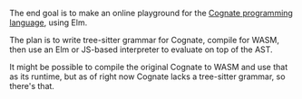 The end goal is to make an online playground for the [Cognate programming
language](https://cognate-lang.github.io), using Elm.

The plan is to write tree-sitter grammar for Cognate, compile for WASM, then use
an Elm or JS-based interpreter to evaluate on top of the AST.

It might be possible to compile the original Cognate to WASM and use that as its
runtime, but as of right now Cognate lacks a tree-sitter grammar, so there's
that.
